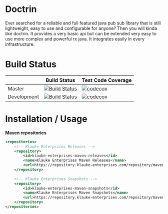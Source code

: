 # Doctrin

Ever searched for a reliable and full featured java pub sub library that is still lightweight, easy to use and
configurable for anyone? Then you will kinda like doctrin. It provides a very basic api but can be extended very
easy to use more complex and powerful rx java. It integrates easily in every infrastructure.


# Build Status
|             	| Build Status                                                                                                                                              	| Test Code Coverage                                                                                                                                               	|
|-------------	|-----------------------------------------------------------------------------------------------------------------------------------------------------------	|------------------------------------------------------------------------------------------------------------------------------------------------------------------	|
| Master      	| [![Build Status](https://travis-ci.org/FelixKlauke/doctrin.svg?branch=master)](https://travis-ci.org/FelixKlauke/doctrin) 	| [![codecov](https://codecov.io/gh/FelixKlauke/doctrin/branch/master/graph/badge.svg)](https://codecov.io/gh/FelixKlauke/doctrin) 	|
| Development 	| [![Build Status](https://travis-ci.org/FelixKlauke/doctrin.svg?branch=dev)](https://travis-ci.org/FelixKlauke/doctrin)    	| [![codecov](https://codecov.io/gh/FelixKlauke/doctrin/branch/dev/graph/badge.svg)](https://codecov.io/gh/FelixKlauke/doctrin)    	|

# Installation / Usage

**Maven repositories**
```xml
<repositories>
    <!-- Klauke Enterprises Releases -->
    <repository>
        <id>klauke-enterprises-maven-releases</id>
        <name>Klauke Enterprises Maven Releases</name>
        <url>https://repository.klauke-enterprises.com/repository/maven-releases/</url>
    </repository>
	
    <!-- Klauke Enterprises Snapshots -->
    <repository>
        <id>klauke-enterprises-maven-snapshots</id>
        <name>Klauke Enterprises Maven Snapshots</name>
        <url>https://repository.klauke-enterprises.com/repository/maven-snapshots/</url>
    </repository>
</repositories>
```
